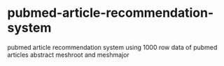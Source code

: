 # pubmed-article-recommendation-system
pubmed article recommendation system using 1000 row data of pubmed articles abstract meshroot and meshmajor
